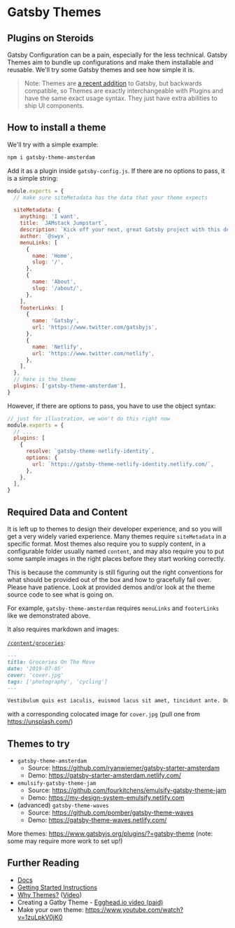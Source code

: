 # Gatsby Themes

## Plugins on Steroids

Gatsby Configuration can be a pain, especially for the less technical. Gatsby Themes aim to bundle up configurations and make them installable and reusable. We'll try some Gatsby themes and see how simple it is.

> Note: Themes are [a recent addition](https://www.gatsbyjs.org/docs/themes/introduction/) to Gatsby, but backwards compatible, so Themes are exactly interchangeable with Plugins and have the same exact usage syntax. They just have extra abilities to ship UI components.

## How to install a theme

We'll try with a simple example:

```bash
npm i gatsby-theme-amsterdam
```

Add it as a plugin inside `gatsby-config.js`. If there are no options to pass, it is a simple string:

```js
module.exports = {
  // make sure siteMetadata has the data that your theme expects

  siteMetadata: {
    anything: 'I want',
    title: `JAMstack Jumpstart`,
    description: `Kick off your next, great Gatsby project with this default starter. This barebones starter ships with the main Gatsby configuration files you might need.`,
    author: `@swyx`,
    menuLinks: [
      {
        name: 'Home',
        slug: '/',
      },
      {
        name: 'About',
        slug: '/about/',
      },
    ],
    footerLinks: [
      {
        name: 'Gatsby',
        url: 'https://www.twitter.com/gatsbyjs',
      },
      {
        name: 'Netlify',
        url: 'https://www.twitter.com/netlify',
      },
    ],
  },
  // here is the theme
  plugins: ['gatsby-theme-amsterdam'],
}
```

However, if there are options to pass, you have to use the object syntax:

```js
// just for illustration, we won't do this right now
module.exports = {
  // ...
  plugins: [
    {
      resolve: `gatsby-theme-netlify-identity`,
      options: {
        url: `https://gatsby-theme-netlify-identity.netlify.com/`,
      },
    },
  ],
}
```

## Required Data and Content

It is left up to themes to design their developer experience, and so you will get a very widely varied experience. Many themes require `siteMetadata` in a specific format. Most themes also require you to supply content, in a configurable folder usually named `content`, and may also require you to put some sample images in the right places before they start working correctly.

This is because the community is still figuring out the right conventions for what should be provided out of the box and how to gracefully fail over. Please have patience. Look at provided demos and/or look at the theme source code to see what is going on.

For example, `gatsby-theme-amsterdam` requires `menuLinks` and `footerLinks` like we demonstrated above.

It also requires markdown and images:

[`/content/groceries`](https://github.com/ryanwiemer/gatsby-theme-amsterdam/tree/master/site/content/groceries-on-the-move):

```md
---
title: Groceries On The Move
date: '2019-07-05'
cover: 'cover.jpg'
tags: ['photography', 'cycling']
---

Vestibulum quis est iaculis, euismod lacus sit amet, tincidunt ante. Duis convallis urna tincidunt, venenatis augue ut, tincidunt est. Duis eget ornare dui. Nunc imperdiet eu nisl vel aliquet. Sed venenatis eleifend libero a pharetra. Fusce tincidunt est nunc, eget vulputate magna luctus in. Quisque id eros mollis, ullamcorper sem in, accumsan ex. Suspendisse non sollicitudin mauris. Vivamus ac arcu non lectus auctor dapibus. Phasellus nec sapien in felis aliquam hendrerit quis id erat. Aliquam tempus, magna nec viverra consectetur, leo enim mollis neque, a consectetur orci justo in magna. Nulla ullamcorper sed sem a tempus. Vivamus ut dui nec orci vestibulum maximus vitae at libero.
```

with a corresponding colocated image for `cover.jpg` (pull one from https://unsplash.com/)

## Themes to try

- `gatsby-theme-amsterdam`
  - Source: https://github.com/ryanwiemer/gatsby-starter-amsterdam
  - Demo: https://gatsby-starter-amsterdam.netlify.com/
- `emulsify-gatsby-theme-jam`
  - Source: https://github.com/fourkitchens/emulsify-gatsby-theme-jam
  - Demo: https://my-design-system-emulsify.netlify.com
- (advanced) `gatsby-theme-waves`
  - Source: https://github.com/pomber/gatsby-theme-waves
  - Demo: https://gatsby-theme-waves.netlify.com/

More themes: https://www.gatsbyjs.org/plugins/?=gatsby-theme (note: some may require more work to set up!)

## Further Reading

- [Docs](https://www.gatsbyjs.org/docs/themes/introduction/)
- [Getting Started Instructions](https://www.gatsbyjs.org/blog/2019-02-26-getting-started-with-gatsby-themes/)
- [Why Themes?](https://www.gatsbyjs.org/blog/2019-01-31-why-themes/#reach-skip-nav) ([Video](https://www.youtube.com/watch?v=wX84vXBpMR8&feature=youtu.be))
- Creating a Gatby Theme - [Egghead.io video (paid)](https://egghead.io/lessons/gatsby-creating-a-gatsby-theme-with-john-otander)
- Make your own theme: https://www.youtube.com/watch?v=1zuLpkV0jK0
